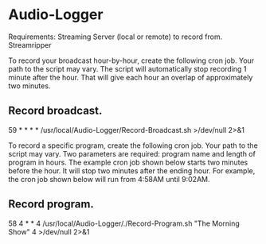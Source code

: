 # Audio-Logger

Requirements:
Streaming Server (local or remote) to record from.
Streamripper

To record your broadcast hour-by-hour, create the following cron job. Your path to the script may vary. The script will automatically stop recording 1 minute after the hour. That will give each hour an overlap of approximately two minutes.
## Record broadcast.
59 * * * * /usr/local/Audio-Logger/Record-Broadcast.sh >/dev/null 2>&1


To record a specific program, create the following cron job. Your path to the script may vary. Two parameters are required: program name and length of program in hours. The example cron job shown below starts two minutes before the hour. It will stop two minutes after the ending hour. For example, the cron job shown below will run from 4:58AM until 9:02AM. 

## Record program.
58 4 * * 4 /usr/local/Audio-Logger/./Record-Program.sh "The Morning Show" 4 >/dev/null 2>&1
